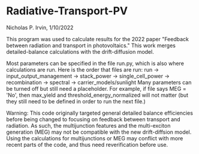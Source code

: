 # Radiative-Transport-PV
Nicholas P. Irvin, 1/10/2022

This program was used to calculate results for the 2022 paper "Feedback between radiation and transport in photovoltaics." This work merges detailed-balance calculations with the      drift-diffusion model. 


Most parameters can be specified in the file run.py, which is also where calculations are run.
Here is the order that files are run:
run -> input_output_management -> stack_power -> single_cell_power -> recombination -> spectral -> carrier_models/sunlight
Many parameters can be turned off but still need a placeholder. For example, if file says MEG = 'No', 
    then max_yield and threshold_energy_normalized will not matter (but they still need to be defined in order to run the next file.)


Warning: This code originally targeted general detailed balance efficiencies before being changed to focusing on 
    feedback between transport and radiation. As such, the multijunction features and the multi-exciton generation (MEG) 
    may not be compatible with the new drift-diffsion model. Using the calculations for multijunctions or MEG 
    may conflict with more recent parts of the code, and thus need reverification before use.
